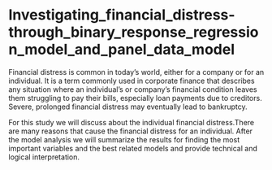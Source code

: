 # Investigating_financial_distress-through_binary_response_regression_model_and_panel_data_model

Financial distress is common in today’s world, either for a company or for an individual. It is a term commonly used in corporate finance that describes any situation where an individual’s or company’s financial condition leaves them struggling to pay their bills, especially loan payments due to creditors. Severe, prolonged financial distress may eventually lead to bankruptcy.

For this study we will discuss about the individual financial distress.There are many reasons that cause the financial distress for an individual. After the model analysis we will summarize the results for finding the most important variables and the best related models and provide technical and logical interpretation.

